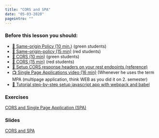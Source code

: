 ```yaml
---
title: "CORS and SPA"
date: "05-03-2020"
pageintro: ""
---
```

         
### Before this lesson you should:
- [:book: Same-origin Policy (10 min.)](https://en.wikipedia.org/wiki/Same-origin_policy) (green students)
- [:book: Same-origin-policy (15 min)](https://developer.mozilla.org/en-US/docs/Web/Security/Same-origin_policy) (red students)
- [:book: CORS (10 min)](https://en.wikipedia.org/wiki/Cross-origin_resource_sharing) (green students)
- [:book: CORS (15 min)](https://developer.mozilla.org/en-US/docs/Web/HTTP/CORS) (red students)
- [:book: Setup CORS response headers on your rest endpoints (reference)](https://github.com/Dat3SemStartCode/scripts_unrelated/blob/master/cors.md)
- [:tv: Single Page Applications video (16 min)](https://www.youtube.com/watch?v=F_BYg2QGsC0) (Whenever he uses the term MPA (multipage application, think WEB as you did it on 2. semester)
- [:book: Tutorial step-by-step setup javascript app with webpack and babel](http://ccoenraets.github.io/es6-tutorial/setup-babel/)

### Exercises
<!--BEGIN exercises ##-->
[CORS and Single Page Application (SPA)](https://docs.google.com/document/d/1fqWz2euCYbUoVDf6kzj8pnW5ktalJAzuqWCfFGdwrmI/edit?usp=sharing)
<!--END exercises ##-->
          
### Slides
<!--BEGIN slides ##-->
[CORS and SPA](https://docs.google.com/presentation/d/1bcNeHbANgpslSuwXG4pz9DbLY9jb8vWxnt2hf2131vU/edit?usp=sharing)
<!--END slides ##-->